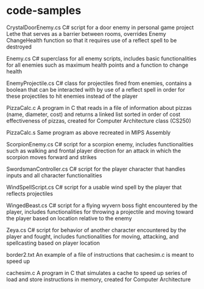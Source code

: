 # code-samples
CrystalDoorEnemy.cs
C# script for a door enemy in personal game project Lethe that serves as a barrier between rooms, overrides Enemy ChangeHealth function so that it requires use of a reflect spell to be destroyed

Enemy.cs
C# superclass for all enemy scripts, includes basic functionalities for all enemies such as maximum health points and a function to change health

EnemyProjectile.cs
C# class for projectiles fired from enemies, contains a boolean that can be interacted with by use of a reflect spell in order for these projectiles to hit enemies instead of the player

PizzaCalc.c
A program in C that reads in a file of information about pizzas (name, diameter, cost) and returns a linked list sorted in order of cost effectiveness of pizzas, created for Computer Architecture class (CS250)

PizzaCalc.s
Same program as above recreated in MIPS Assembly

ScorpionEnemy.cs
C# script for a scorpion enemy, includes functionalities such as walking and frontal player direction for an attack in which the scorpion moves forward and strikes

SwordsmanController.cs
C# script for the player character that handles inputs and all character functionalities

WindSpellScript.cs
C# script for a usable wind spell by the player that reflects projectiles

WingedBeast.cs
C# script for a flying wyvern boss fight encountered by the player, includes functionalities for throwing a projectile and moving toward the player based on location relative to the enemy

Zeya.cs
C# script for behavior of another character encountered by the player and fought, includes functionalities for moving, attacking, and spellcasting based on player location

border2.txt
An example of a file of instructions that cachesim.c is meant to speed up

cachesim.c
A program in C that simulates a cache to speed up series of load and store instructions in memory, created for Computer Architecture
